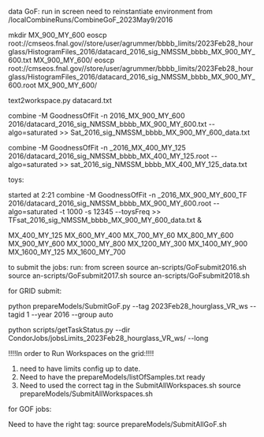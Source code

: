 data GoF:
run in screen
need to reinstantiate environment
from /localCombineRuns/CombineGoF_2023May9/2016

mkdir MX_900_MY_600
eoscp root://cmseos.fnal.gov//store/user/agrummer/bbbb_limits/2023Feb28_hourglass/HistogramFiles_2016/datacard_2016_sig_NMSSM_bbbb_MX_900_MY_600.txt MX_900_MY_600/
eoscp root://cmseos.fnal.gov//store/user/agrummer/bbbb_limits/2023Feb28_hourglass/HistogramFiles_2016/datacard_2016_sig_NMSSM_bbbb_MX_900_MY_600.root MX_900_MY_600/

text2workspace.py datacard.txt

combine -M GoodnessOfFit -n 2016_MX_900_MY_600 2016/datacard_2016_sig_NMSSM_bbbb_MX_900_MY_600.txt --algo=saturated >> Sat_2016_sig_NMSSM_bbbb_MX_900_MY_600_data.txt

combine -M GoodnessOfFit -n _2016_MX_400_MY_125 2016/datacard_2016_sig_NMSSM_bbbb_MX_400_MY_125.root --algo=saturated >> sat_2016_sig_NMSSM_bbbb_MX_400_MY_125_data.txt

toys:

started at 2:21
combine -M GoodnessOfFit -n _2016_MX_900_MY_600_TF 2016/datacard_2016_sig_NMSSM_bbbb_MX_900_MY_600.root --algo=saturated -t 1000 -s 12345 --toysFreq >> TFsat_2016_sig_NMSSM_bbbb_MX_900_MY_600_data.txt &






MX_400_MY_125
MX_600_MY_400
MX_700_MY_60
MX_800_MY_600
MX_900_MY_600
MX_1000_MY_800
MX_1200_MY_300
MX_1400_MY_900
MX_1600_MY_125
MX_1600_MY_700

to submit the jobs:
run:
from screen
source an-scripts/GoFsubmit2016.sh
source an-scripts/GoFsubmit2017.sh
source an-scripts/GoFsubmit2018.sh


for GRID submit:

python prepareModels/SubmitGoF.py --tag 2023Feb28_hourglass_VR_ws --tagid 1 --year 2016 --group auto

python scripts/getTaskStatus.py --dir CondorJobs/jobsLimits_2023Feb28_hourglass_VR_ws/ --long



!!!!In order to Run Workspaces on the grid:!!!!
1. need to have limits config up to date.
2. Need to have the prepareModels/listOfSamples.txt ready
3. Need to used the correct tag in the SubmitAllWorkspaces.sh
source prepareModels/SubmitAllWorkspaces.sh


for GOF jobs:

Need to have the right tag:
source prepareModels/SubmitAllGoF.sh

